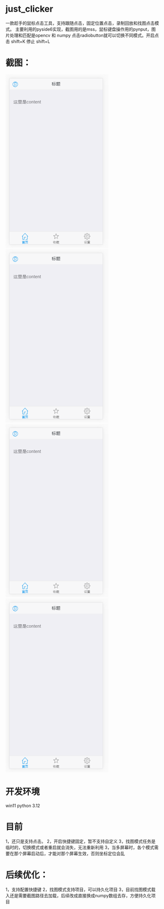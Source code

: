 # just_clicker
一款趁手的鼠标点击工具，支持跟随点击，固定位置点击，录制回放和找图点击模式。
主要利用的pyside6实现，截图用的是mss，鼠标键盘操作用的pynput，图片处理和匹配是opencv 和 numpy
点击radiobutton就可以切换不同模式。开启点击 shift+K  停止 shift+L

# 截图：
![Image text](https://raw.githubusercontent.com/hongmaju/light7Local/master/img/productShow/20170518152848.png)
![Image text](https://raw.githubusercontent.com/hongmaju/light7Local/master/img/productShow/20170518152848.png)
![Image text](https://raw.githubusercontent.com/hongmaju/light7Local/master/img/productShow/20170518152848.png)
![Image text](https://raw.githubusercontent.com/hongmaju/light7Local/master/img/productShow/20170518152848.png)

# 开发环境
win11
python 3.12

# 目前
1，还只是支持点击。
2，开启快捷键固定，暂不支持自定义
3，找图模式任务是临时的，切换模式或者重启就会消失，无法重新利用
3，当多屏幕时，各个模式需要在那个屏幕启动后，才能对那个屏幕生效，否则坐标定位会乱

# 后续优化：
1，支持配置快捷键
2，找图模式支持项目，可以持久化项目
3，目前找图模式载入还是需要截图路径去加载，后续改成直接换成numpy数组去存，方便持久化项目





